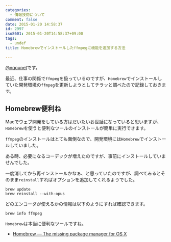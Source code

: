 ```yaml
---
categories:
  - 情報技術について
comment: false
date: 2015-01-20 14:58:37
id: 2997
iso8601: 2015-01-20T14:58:37+09:00
tags:
  - undef
title: Homebrewでインストールしたffmpegに機能を追加する方法

---
```


<p><a href="https://twitter.com/nqounet">@nqounet</a>です。</p>

<p>最近、仕事の関係で<code>ffmpeg</code>を扱っているのですが、<code>Homebrew</code>でインストールしていた開発環境の<code>ffmpeg</code>を更新しようとしてチラッと調べたので記録しておきます。</p>



<h2>Homebrew便利ね</h2>

<p>Macでウェブ開発をしている方はだいたいお世話になっていると思いますが、<code>Homebrew</code>を使うと便利なツールのインストールが簡単に実行できます。</p>

<p><code>ffmpeg</code>のインストールはとても面倒なので、開発環境には<code>Homebrew</code>でインストールしていました。</p>

<p>ある時、必要になるコーデックが増えたのですが、事前にインストールしていませんでした。</p>

<p>一度消してから再インストールかなぁ、と思っていたのですが、調べてみるとそのまま<code>reinstall</code>すればオプションを追加してくれるようでした。</p>

```
brew update
brew reinstall --with-opus
```

<p>どのエンコーダが使えるかの情報は以下のようにすれば確認できます。</p>

```
brew info ffmpeg
```

<p><code>Homebrew</code>は本当に便利なツールですね。</p>

<ul>
<li><a href="http://brew.sh/">Homebrew — The missing package manager for OS X</a></li>
</ul>
    	